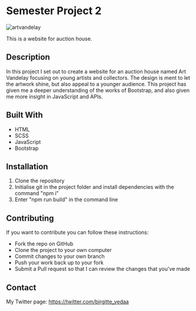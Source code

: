 # Semester Project 2

![artvandelay](https://github.com/piiito/semester_project_2/assets/91608038/8cbfa119-56b4-40cf-8548-84009f5cf937)

This is a website for auction house.
        
## Description
In this project I set out to create a website for an auction house named Art Vandelay focusing on young artists and collectors. The design is ment to let the artwork shine, but also appeal to a younger audience. This project has given me a deeper understanding of the works of Bootstrap, and also given me more insight in JavaScript and APIs.


## Built With

- HTML
- SCSS
- JavaScript
- Bootstrap

## Installation

1. Clone the repository
2. Initialise git in the project folder and install dependencies with the command "npm i"
3. Enter "npm run build" in the command line
        
## Contributing

If you want to contribute you can follow these instructions:

- Fork the repo on GitHub
- Clone the project to your own computer
- Commit changes to your own branch
- Push your work back up to your fork
- Submit a Pull request so that I can review the changes that you've made

## Contact

My Twitter page:
https://twitter.com/birgitte_vedaa

